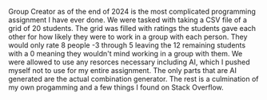 Group Creator as of the end of 2024 is the most complicated programming assignment I have ever done. We were tasked with taking a CSV file of a grid of 20 students. The grid was filled with ratings the students gave each other for how likely they were to work in a group with each person. They would only rate 8 people -3 through 5 leaving the 12 remaining students with a 0 meaning they wouldn't mind working in a group with them. We were allowed to use any resorces necessary including AI, which I pushed myself not to use for my entire assignment. The only parts that are AI generated are the actual combination generator. The rest is a culmination of my own progamming and a few things I found on Stack Overflow.
